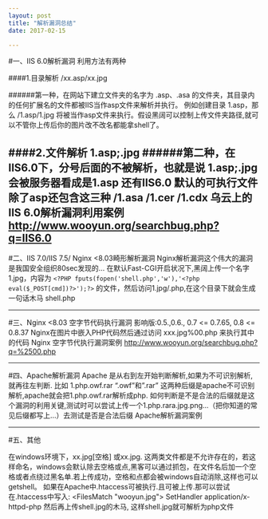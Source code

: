 ```yaml
---
layout: post
title: "解析漏洞总结"
date: 2017-02-15

---
```


#一、IIS 6.0解析漏洞
利用方法有两种 

####1.目录解析 /xx.asp/xx.jpg 
 

######第一种，在网站下建立文件夹的名字为 .asp、.asa 的文件夹，其目录内的任何扩展名的文件都被IIS当作asp文件来解析并执行。 例如创建目录 1.asp，那么 /1.asp/1.jpg 将被当作asp文件来执行。假设黑阔可以控制上传文件夹路径,就可以不管你上传后你的图片改不改名都能拿shell了。 

####2.文件解析 1.asp;.jpg
######第二种，在IIS6.0下，分号后面的不被解析，也就是说 1.asp;.jpg 会被服务器看成是1.asp 还有IIS6.0 默认的可执行文件除了asp还包含这三种 /1.asa /1.cer /1.cdx 乌云上的IIS 6.0解析漏洞利用案例 http://www.wooyun.org/searchbug.php?q=IIS6.0
---

#二、IIS 7.0/IIS 7.5/ Nginx <8.03畸形解析漏洞
 Nginx解析漏洞这个伟大的漏洞是我国安全组织80sec发现的… 在默认Fast-CGI开启状况下,黑阔上传一个名字1.jpg，内容为 ```<?PHP fputs(fopen('shell.php','w'),'<?php eval($_POST[cmd])?>');?>``` 的文件，然后访问1.jpg/.php,在这个目录下就会生成一句话木马 shell.php

---

#三、Nginx <8.03 空字节代码执行漏洞 
影响版:0.5.,0.6., 0.7 <= 0.7.65, 0.8 <= 0.8.37 Nginx在图片中嵌入PHP代码然后通过访问 xxx.jpg%00.php 来执行其中的代码 Nginx 空字节代执行漏洞案例 http://www.wooyun.org/searchbug.php?q=%2500.php

---

#四、Apache解析漏洞
 Apache 是从右到左开始判断解析,如果为不可识别解析,就再往左判断. 比如 1.php.owf.rar “.owf”和”.rar” 这两种后缀是apache不可识别解析,apache就会把1.php.owf.rar解析成php. 如何判断是不是合法的后缀就是这个漏洞的利用关键,测试时可以尝试上传一个1.php.rara.jpg.png…（把你知道的常见后缀都写上…）去测试是否是合法后缀 Apache解析漏洞案例 

---
#五、其他 

在windows环境下，xx.jpg[空格] 或xx.jpg. 这两类文件都是不允许存在的，若这样命名，windows会默认除去空格或点,黑客可以通过抓包，在文件名后加一个空格或者点绕过黑名单.若上传成功，空格和点都会被windows自动消除,这样也可以getshell。 如果在Apache中.htaccess可被执行.且可被上传.那可以尝试在.htaccess中写入: <FilesMatch "wooyun.jpg"> SetHandler application/x-httpd-php </FilesMatch> 然后再上传shell.jpg的木马, 这样shell.jpg就可解析为php文件